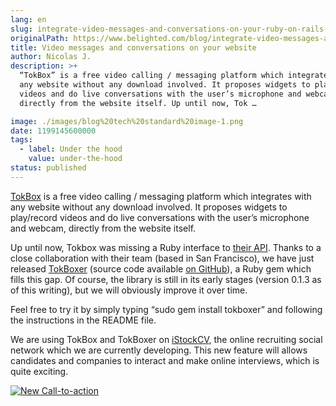 ```yaml
---
lang: en
slug: integrate-video-messages-and-conversations-on-your-ruby-on-rails-website-with-tokboxer
originalPath: https://www.belighted.com/blog/integrate-video-messages-and-conversations-on-your-ruby-on-rails-website-with-tokboxer
title: Video messages and conversations on your website
author: Nicolas J.
description: >+
  “TokBox” is a free video calling / messaging platform which integrates with
  any website without any download involved. It proposes widgets to play/record
  videos and do live conversations with the user’s microphone and webcam,
  directly from the website itself. Up until now, Tok …

image: ./images/blog%20tech%20standard%20image-1.png
date: 1199145600000
tags:
  - label: Under the hood
    value: under-the-hood
status: published
---
```

[TokBox](https://www.tokbox.com) is a free video calling / messaging platform which integrates with any website without any download involved. It proposes widgets to play/record videos and do live conversations with the user’s microphone and webcam, directly from the website itself.

Up until now, Tokbox was missing a Ruby interface to [their API](https://developers.tokbox.com/index.php/Main_Page). Thanks to a close collaboration with their team (based in San Francisco), we have just released [TokBoxer](https://rubyforge.org/projects/tokboxer/) (source code available [on GitHub](https://github.com/njacobeus/tokboxer/)), a Ruby gem which fills this gap. Of course, the library is still in its early stages (version 0.1.3 as of this writing), but we will obviously improve it over time.

Feel free to try it by simply typing “sudo gem install tokboxer” and following the instructions in the README file.

We are using TokBox and TokBoxer on [iStockCV](https://www.istockcv.com/), the online recruiting social network which we are currently developing. This new feature will allows candidates and companies to interact and make online interviews, which is quite exciting.  
  
[![New Call-to-action](https://no-cache.hubspot.com/cta/default/1684659/fb3606cc-cc1b-47d0-ae85-2c9f69837fe2.png)](https://cta-redirect.hubspot.com/cta/redirect/1684659/fb3606cc-cc1b-47d0-ae85-2c9f69837fe2)